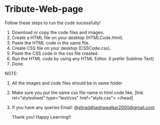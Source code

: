 # Tribute-Web-page
Follow these steps to run the code sucessfully!
1. Download or copy the code files and images. 
2. Create a HTML file on your desktop (HTMLCode.html).
3. Paste the HTML code in the same file.
4. Create CSS file on your desktop (CSSCode.css).
5. Paste the CSS code in the css file created.
6. Run the HTML code by using any HTML Editor. (I prefer Sublime Text)
7. Done.

NOTE:
1. All the images and code files should be in same folder
2. Make sure you put the same css file name in html code 
like, [link rel="stylesheet" type="text/css" href="style.css"> </head]
4. If you have any queries Email: @shraddhaghawalkar2000@gmail.com

      Thank you! Happy Learning!!
